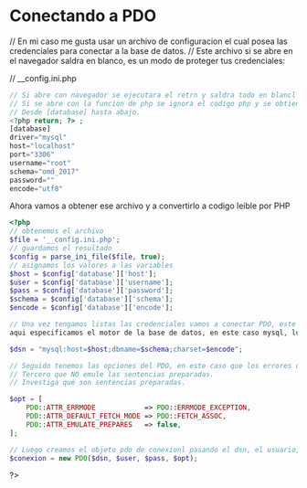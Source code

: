 # Conectando a PDO


// En mi caso me gusta usar un archivo de configuracion el cual posea las credenciales para conectar a la base de datos.
// Este archivo si se abre en el navegador saldra en blanco, es un modo de proteger tus credenciales:

// __config.ini.php
```php
// Si abre con navegador se ejecutara el retrn y saldra todo en blancl
// Si se abre con la funcion de php se ignora el codigo php y se obtienen solos los datos
// Desde [database] hasta abajo.
<?php return; ?> ; 
[database]
driver="mysql"
host="localhost"
port="3306"
username="root"
schema="omd_2017"
password="" 
encode="utf8" 
```

Ahora vamos a obtener ese archivo y a convertirlo a codigo leible por PHP

```php
<?php
// obtenemos el archivo
$file = '__config.ini.php';
// guardamos el resultado
$config = parse_ini_file($file, true);
// asignamos los valores a las variables
$host = $config['database']['host'];
$user = $config['database']['username'];
$pass = $config['database']['password'];
$schema = $config['database']['schema'];
$encode = $config['database']['encode'];

// Una vez tengamos listas las credenciales vamos a conectar PDO, este se compone de tres elementos, primero los DSN
aqui especificamos el motor de la base de datos, en este caso mysql, luego la base de datos, el servidor y el tipo de encodificaion

$dsn = "mysql:host=$host;dbname=$schema;charset=$encode";

// Seguido tenemos las opciones del PDO, en este caso que los errores devuelvan excepciones (investiga sobre esto), segundo que el moto de recolectar (fetch) los datos sea asociativo, es decir, "campoBaseDatos" = "valorDeEseCampo"
// Tercero que NO emule las sentencias preparadas.
// Investiga que son sentencias preparadas.

$opt = [
    PDO::ATTR_ERRMODE            => PDO::ERRMODE_EXCEPTION,
    PDO::ATTR_DEFAULT_FETCH_MODE => PDO::FETCH_ASSOC,
    PDO::ATTR_EMULATE_PREPARES   => false,
];

// Luego creamos el objeto pdo de conexionl pasando el dsn, el usuario, la contraseña y las opciones
$conexion = new PDO($dsn, $user, $pass, $opt);
```
?>
